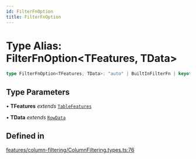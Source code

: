 ```yaml
---
id: FilterFnOption
title: FilterFnOption
---
```


# Type Alias: FilterFnOption\<TFeatures, TData\>

```ts
type FilterFnOption<TFeatures, TData>: "auto" | BuiltInFilterFn | keyof FilterFns | FilterFn<TFeatures, TData>;
```

## Type Parameters

• **TFeatures** *extends* [`TableFeatures`](tablefeatures.md)

• **TData** *extends* [`RowData`](rowdata.md)

## Defined in

[features/column-filtering/ColumnFiltering.types.ts:76](https://github.com/TanStack/table/blob/main/packages/table-core/src/features/column-filtering/ColumnFiltering.types.ts#L76)
